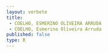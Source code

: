 ```yaml
---
layout: verbete
title:
 - COELHO, ESMERINO OLIVEIRA ARRUDA
 - COELHO, Esmerino Oliveira Arruda
published: false
type: R
---
```


